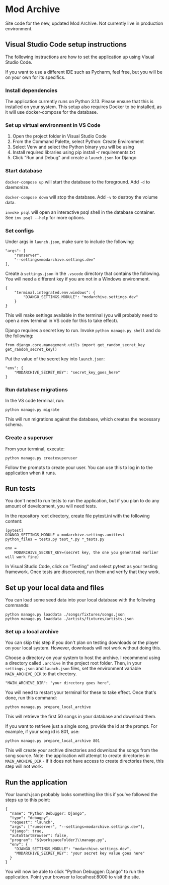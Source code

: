 # Mod Archive

Site code for the new, updated Mod Archive. Not currently live in production environment.

## Visual Studio Code setup instructions

The following instructions are how to set the application up using Visual Studio Code.

If you want to use a different IDE such as Pycharm, feel free, but you will be on your own for its specifics.

### Install dependencies

The application currently runs on Python 3.13. Please ensure that this is installed on your system. This setup also requires Docker to be installed, as it will use docker-compose for the database.

### Set up virtual environment in VS Code

1. Open the project folder in Visual Studio Code
2. From the Command Palette, select Python: Create Environment
3. Select Venv and select the Python binary you will be using
4. Install required libraries using pip install -r requirements.txt
5. Click "Run and Debug" and create a `launch.json` for Django

### Start database
`docker-compose up` will start the database to the foreground. Add `-d` to daemonize.

`docker-compose down` will stop the database. Add `-v` to destroy the volume data.

`invoke psql` will open an interactive psql shell in the database container.
See `inv psql --help` for more options.

### Set configs

Under args in `launch.json`, make sure to include the following:

    "args": [
        "runserver",
        "--settings=modarchive.settings.dev"
    ],

Create a `settings.json` in the `.vscode` directory that contains the following. You will need a different key if you are not in a Windows environment.

    {
        "terminal.integrated.env.windows": {
            "DJANGO_SETTINGS_MODULE": "modarchive.settings.dev"
        }
    }

This will make settings available in the terminal (you will probably need to open a new terminal in VS code for this to take effect).

Django requires a secret key to run. Invoke `python manage.py shell` and do the following:

    from django.core.management.utils import get_random_secret_key
    get_random_secret_key()

Put the value of the secret key into `launch.json`:

    "env": {
        "MODARCHIVE_SECRET_KEY": "secret_key_goes_here"
    }

### Run database migrations

In the VS code terminal, run:

    python manage.py migrate

This will run migrations against the database, which creates the necessary schema.

### Create a superuser

From your terminal, execute:

    python manage.py createsuperuser

Follow the prompts to create your user. You can use this to log in to the application when it runs.

## Run tests

You don't need to run tests to run the application, but if you plan to do any amount of development, you will need tests.

In the repository root directory, create file pytest.ini with the following content:

    [pytest]
    DJANGO_SETTINGS_MODULE = modarchive.settings.unittest
    python_files = tests.py test_*.py *_tests.py

    env =
        MODARCHIVE_SECRET_KEY=(secret key, the one you generated earlier will work fine)

In Visual Studio Code, click on "Testing" and select pytest as your testing framework. Once tests are discovered, run them and verify that they work.

## Set up your local data and files

You can load some seed data into your local database with the following commands:

    python manage.py loaddata ./songs/fixtures/songs.json
    python manage.py loaddata ./artists/fixtures/artists.json

### Set up a local archive

You can skip this step if you don't plan on testing downloads or the player on your local system. However, downloads will not work without doing this.

Choose a directory on your system to host the archive. I recommend using a directory called `.archive` in the project root folder. Then, in your `settings.json` and `launch.json` files, set the environment variable `MAIN_ARCHIVE_DIR` to that directory.

    "MAIN_ARCHIVE_DIR": "your directory goes here",

You will need to restart your terminal for these to take effect. Once that's done, run this command:

    python manage.py prepare_local_archive

This will retrieve the first 50 songs in your database and download them.

If you want to retrieve just a single song, provide the id at the prompt. For example, if your song id is 801, use:

    python manage.py prepare_local_archive 801

This will create your archive directories and download the songs from the song source. Note: the application will attempt to create directories in `MAIN_ARCHIVE_DIR` - if it does not have access to create directories there, this step will not work.

## Run the application

Your launch.json probably looks something like this if you've followed the steps up to this point:

    {
      "name": "Python Debugger: Django",
      "type": "debugpy",
      "request": "launch",
      "args": ["runserver", "--settings=modarchive.settings.dev"],
      "django": true,
      "autoStartBrowser": false,
      "program": "${workspaceFolder}\\manage.py",
      "env": {
        "DJANGO_SETTINGS_MODULE": "modarchive.settings.dev",
        "MODARCHIVE_SECRET_KEY": "your secret key value goes here"
      }
    }

You will now be able to click "Python Debugger: Django" to run the application. Point your browser to localhost:8000 to visit the site.
